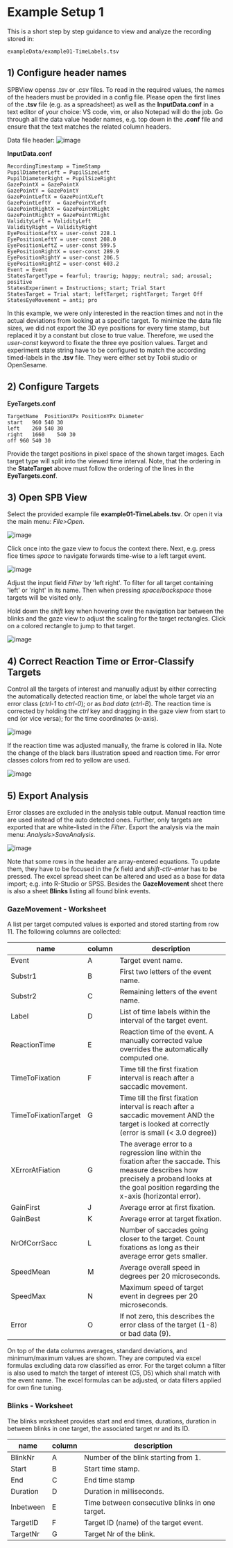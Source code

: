 # Example Setup 1
This is a short step by step guidance to view and analyze the recording stored in:  
```
exampleData/example01-TimeLabels.tsv
```


## 1) Configure header names

SPBView openss .tsv or .csv files. To read in the required values, the names of the headers must be provided in a config file. 
Please open the first lines of the __.tsv__ file (e.g. as a spreadsheet) as well as the __InputData.conf__ in a text editor of your choice: VS code, vim, or also Notepad will do the job.
Go through all the data value header names, e.g. top down in the __.conf__ file and ensure that the text matches the related column headers.

Data file header:
![image](https://github.com/user-attachments/assets/fc33e94a-3954-4b97-bb35-3a124b43d7d1)

__InputData.conf__
```
RecordingTimestamp = TimeStamp
PupilDiameterLeft = PupilSizeLeft
PupilDiameterRight = PupilSizeRight
GazePointX = GazePointX
GazePointY = GazePointY
GazePointLeftX = GazePointXLeft
GazePointLeftY  = GazePointYLeft
GazePointRightX = GazePointXRight
GazePointRightY = GazePointYRight
ValidityLeft = ValidityLeft
ValidityRight = ValidityRight
EyePositionLeftX = user-const 228.1
EyePositionLeftY = user-const 208.0
EyePositionLeftZ = user-const 599.5
EyePositionRightX = user-const 289.9
EyePositionRightY = user-const 206.5
EyePositionRightZ = user-const 603.2
Event = Event
StatesTargetType = fearful; traurig; happy; neutral; sad; arousal; positive
StatesExperiment = Instructions; start; Trial Start
StatesTarget = Trial start; leftTarget; rightTarget; Target Off
StatesEyeMovement = anti; pro
```
In this example, we were only interested in the reaction times and not in the actual deviations from looking at a specific target. To minimize the data file sizes, we did not export the 3D eye positions for every time stamp, but replaced it by a constant but close to true value. Therefore, we used the _user-const_ keyword to fixate the three eye position values.
Target and experiment state string have to be configured to match the according timed-labels in the __.tsv__ file. They were either set by Tobii studio or OpenSesame. 


## 2) Configure Targets
__EyeTargets.conf__
```
TargetName	PositionXPx	PositionYPx	Diameter
start	960	540	30
left	260	540	30
right	1660	540	30
off	960	540	30
```
Provide the target positions in pixel space of the shown target images. Each target type will split into the viewed time interval. Note, that the ordering in the __StateTarget__ above must follow the ordering of the lines in the __EyeTargets.conf__.


## 3) Open SPB View

Select the provided example file __example01-TimeLabels.tsv__. Or open it via the main menu: _File>Open_.

 ![image](https://github.com/user-attachments/assets/161f597f-84fa-453b-a7bc-7423c459cc40)

 Click once into the gaze view to focus the context there. Next, e.g. press fice times _space_ to navigate forwards time-wise to a left target event.

 ![image](https://github.com/user-attachments/assets/3779e3c2-f2e5-45a6-818a-9204c2a405c6)

Adjust the input field _Filter_ by 'left right'. To filter for all target containing 'left' or 'right' in its name. Then when pressing _space_/_backspace_ those targets will be visited only.

 Hold down the _shift_ key when hovering over the navigation bar between the blinks and the gaze view to adjust the scaling for the target rectangles. Click on a colored rectangle to jump to that target.
 
 ![image](https://github.com/user-attachments/assets/13dbbe16-ada1-41e1-b768-fe5173482ca8)


## 4) Correct Reaction Time or Error-Classify Targets

Control all the targets of interest and manually adjust by either correcting the automatically detected reaction time, or label the whole target via an error class (_ctrl-1_ to _ctrl-0_); or as _bad data_ (_ctrl-B_). The reaction time is corrected by holding the _ctrl_ key and dragging in the gaze view from start to end (or vice versa); for the time coordinates (x-axis).

![image](https://github.com/user-attachments/assets/138797bf-8bdd-4e97-af86-6a66fd23a417)

If the reaction time was adjusted manually, the frame is colored in lila. Note the change of the black bars illustration speed and reaction time. For error classes colors from red to yellow are used.

![image](https://github.com/user-attachments/assets/cfa3e14e-68e9-4409-bed5-690e129ea7aa)


## 5) Export Analysis

Error classes are excluded in the analysis table output. Manual reaction time are used instead of the auto detected ones. Further, only targets are exported that are white-listed in the _Filter_.
Export the analysis via the main menu: _Analysis>SaveAnalysis_.

![image](https://github.com/user-attachments/assets/95738e8e-a627-478c-99cb-4fc528b58c31)

Note that some rows in the header are array-entered equations. To update them, they have to be focused in the _fx_ field and _shift-ctlr-enter_ has to be pressed.
The excel spread sheet can be altered and used as a base for data import; e.g. into R-Studio or SPSS.
Besides the __GazeMovement__ sheet there is also a sheet __Blinks__ listing all found blink events. 

### GazeMovement - Worksheet

A list per target computed values is exported and stored starting from row 11. The following columns are collected:

| name | column | description |
| --- | --- | --- |
| Event | A | Target event name. |
| Substr1 | B | First two letters of the event name. |
| Substr2 | C | Remaining letters of the event name. |
| Label | D | List of time labels within the interval of the target event. |
| ReactionTime | E | Reaction time of the event. A manually corrected value overrides the automatically computed one. |
| TimeToFixation | F | Time till the first fixation interval is reach after a saccadic movement. |
| TimeToFixationTarget | G | Time till the first fixation interval is reach after a saccadic movement AND the target is looked at correctly (error is small (< 3.0 degree)) |
| XErrorAtFiation | G | The average  error to a regression line within the fixation after the saccade. This measure describes how precisely a proband looks at the goal position regarding the x-axis (horizontal error). |
| GainFirst | J | Average error at first fixation. |
| GainBest | K | Average error at target fixation. |
| NrOfCorrSacc | L | Number of saccades going closer to the target. Count fixations as long as their average error gets smaller. |
| SpeedMean | M | Average overall speed in degrees per 20 microseconds. |
| SpeedMax | N | Maximum speed of target event in degrees per 20 microseconds.|
| Error | O | If not zero, this describes the error class of the target (1-8) or bad data (9).|

On top of the data columns averages, standard deviations, and minimum/maximum values are shown. They are computed via excel formulas excluding data row classified as error. For the target column a filter is also used to match the target of interest (C5, D5) which shall match with the event name. The excel formulas can be adjusted, or data filters applied for own fine tuning.

### Blinks - Worksheet

The blinks worksheet provides start and end times, durations, duration in between blinks in one target, the associated target nr and its ID.

| name | column | description |
| --- | --- | --- |
| BlinkNr | A | Number of the blink starting from 1. |
| Start | B | Start time stamp. |
| End | C | End time stamp |
| Duration | D | Duration in milliseconds. |
| Inbetween | E | Time between consecutive blinks in one target. |
| TargetID | F | Target ID (name) of the target event. |
| TargetNr | G | Target Nr of the blink. |





